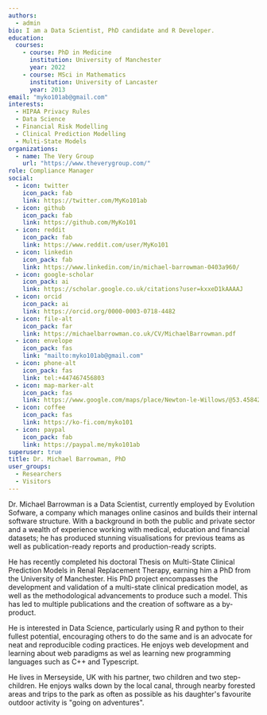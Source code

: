 ```yaml
---
authors:
  - admin
bio: I am a Data Scientist, PhD candidate and R Developer.
education:
  courses:
    - course: PhD in Medicine
      institution: University of Manchester
      year: 2022
    - course: MSci in Mathematics
      institution: University of Lancaster
      year: 2013
email: "myko101ab@gmail.com"
interests:
  - HIPAA Privacy Rules
  - Data Science
  - Financial Risk Modelling
  - Clinical Prediction Modelling
  - Multi-State Models
organizations:
  - name: The Very Group
    url: "https://www.theverygroup.com/"
role: Compliance Manager
social:
  - icon: twitter
    icon_pack: fab
    link: https://twitter.com/MyKo101ab
  - icon: github
    icon_pack: fab
    link: https://github.com/MyKo101
  - icon: reddit
    icon_pack: fab
    link: https://www.reddit.com/user/MyKo101
  - icon: linkedin
    icon_pack: fab
    link: https://www.linkedin.com/in/michael-barrowman-0403a960/
  - icon: google-scholar
    icon_pack: ai
    link: https://scholar.google.co.uk/citations?user=kxxeD1kAAAAJ
  - icon: orcid
    icon_pack: ai
    link: https://orcid.org/0000-0003-0718-4482
  - icon: file-alt
    icon_pack: far
    link: https://michaelbarrowman.co.uk/CV/MichaelBarrowman.pdf
  - icon: envelope
    icon_pack: fas
    link: "mailto:myko101ab@gmail.com"
  - icon: phone-alt
    icon_pack: fas
    link: tel:+447467456803
  - icon: map-marker-alt
    icon_pack: fas
    link: https://www.google.com/maps/place/Newton-le-Willows/@53.4584287,-2.6730042,10z
  - icon: coffee
    icon_pack: fas
    link: https://ko-fi.com/myko101
  - icon: paypal
    icon_pack: fab
    link: https://paypal.me/myko101ab
superuser: true
title: Dr. Michael Barrowman, PhD
user_groups:
  - Researchers
  - Visitors
---
```


Dr. Michael Barrowman is a Data Scientist, currently employed by Evolution Sofware, a company which manages online casinos and builds their internal software structure. With a background in both the public and private sector and a wealth of experience working with medical, education and financial datasets; he has produced stunning visualisations for previous teams as well as publication-ready reports and production-ready scripts.

He has recently completed his doctoral Thesis on Multi-State Clinical Prediction Models in Renal Replacement Therapy, earning him a PhD from the University of Manchester. His PhD project encompasses the development and validation of a multi-state clinical predication model, as well as the methodological advancements to produce such a model. This has led to multiple publications and the creation of software as a by-product.

He is interested in Data Science, particularly using R and python to their fullest potential, encouraging others to do the same and is an advocate for neat and reproducible coding practices. He enjoys web development and learning about web paradigms as wel as learning new programming languages such as C++ and Typescript.

He lives in Merseyside, UK with his partner, two children and two step-children. He enjoys walks down by the local canal, through nearby forested areas and trips to the park as often as possible as his daughter's favourite outdoor activity is "going on adventures".
